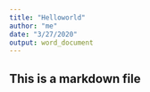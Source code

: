 ```yaml
---
title: "Helloworld"
author: "me"
date: "3/27/2020"
output: word_document
---
```


## This is a markdown file